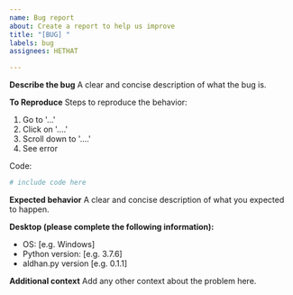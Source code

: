 ```yaml
---
name: Bug report
about: Create a report to help us improve
title: "[BUG] "
labels: bug
assignees: HETHAT

---
```


**Describe the bug**
A clear and concise description of what the bug is.

**To Reproduce**
Steps to reproduce the behavior:
1. Go to '...'
2. Click on '....'
3. Scroll down to '....'
4. See error

Code:
```py
# include code here
```

**Expected behavior**
A clear and concise description of what you expected to happen.

**Desktop (please complete the following information):**
 - OS: [e.g. Windows]
 - Python version: [e.g. 3.7.6]
 - aldhan.py version [e.g. 0.1.1]

**Additional context**
Add any other context about the problem here.
